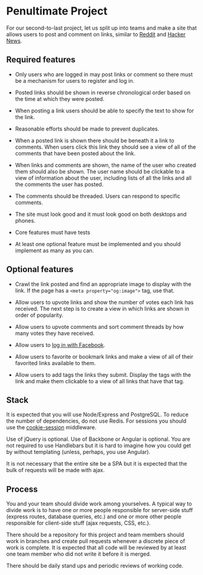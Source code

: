 # Penultimate Project

For our second-to-last project, let us split up into teams and make a site that allows users to post and comment on links, similar to <a href="https://www.reddit.com/">Reddit</a> and <a href="https://news.ycombinator.com/">Hacker News</a>.

## Required features

* Only users who are logged in may post links or comment so there must be a mechanism for users to register and log in.

* Posted links should be shown in reverse chronological order based on the time at which they were posted.

* When posting a link users should be able to specify the text to show for the link.

* Reasonable efforts should be made to prevent duplicates.

* When a posted link is shown there should be beneath it a link to comments. When users click this link they should see a view of all of the comments that have been posted about the link.

* When links and comments are shown, the name of the user who created them should also be shown. The user name should be clickable to a view of information about the user, including lists of all the links and all the comments the user has posted.

* The comments should be threaded. Users can respond to specific comments.

* The site must look good and it must look good on both desktops and phones.

* Core features must have tests

* At least one optional feature must be implemented and you should implement as many as you can.

## Optional features

* Crawl the link posted and find an appropriate image to display with the link. If the page has a `<meta property="og:image">` tag, use that.

* Allow users to upvote links and show the number of votes each link has received. The next step is to create a view in which links are shown in order of popularity.

* Allow users to upvote comments and sort comment threads by how many votes they have received.

* Allow users to <a href="https://developers.facebook.com/docs/facebook-login/web">log in with Facebook</a>.

* Allow users to favorite or bookmark links and make a view of all of their favorited links available to them.

* Allow users to add tags the links they submit. Display the tags with the link and make them clickable to a view of all links that have that tag.

## Stack

It is expected that you will use Node/Express and PostgreSQL. To reduce the number of dependencies, do not use Redis. For sessions you should use the <a href="https://github.com/expressjs/cookie-session">cookie-session</a> middleware.

Use of jQuery is optional. Use of Backbone or Angular is optional. You are not required to use Handlebars but it is hard to imagine how you could get by without templating (unless, perhaps, you use Angular).

It is not necessary that the entire site be a SPA but it is expected that the bulk of requests will be made with ajax.

## Process

You and your team should divide work among yourselves. A typical way to divide work is to have one or more people responsible for server-side stuff (express routes, database queries, etc.) and one or more other people responsible for client-side stuff (ajax requests, CSS, etc.).

There should be a repository for this project and team members should work in branches and create pull requests whenever a discrete piece of work is complete. It is expected that all code will be reviewed by at least one team member who did not write it before it is merged.

There should be daily stand ups and periodic reviews of working code.
